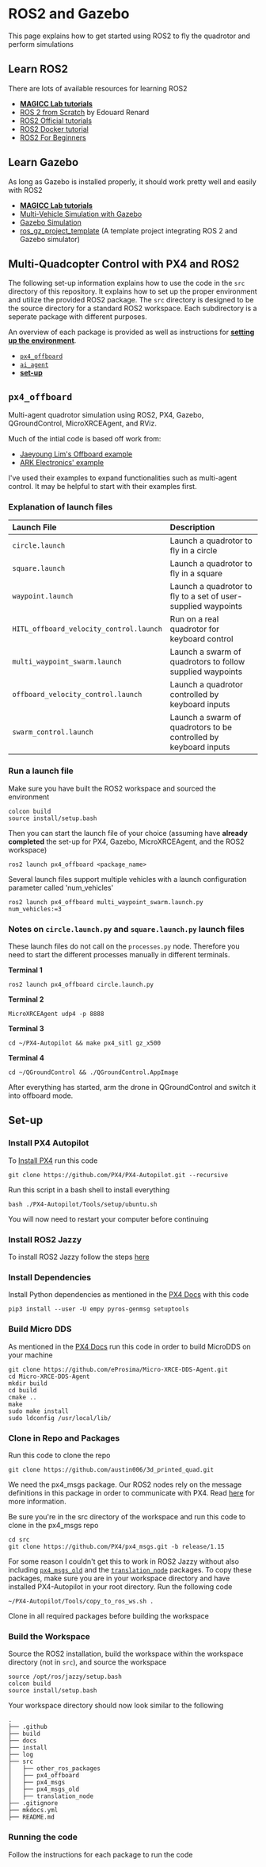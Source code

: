 # ROS2 and Gazebo

This page explains how to get started using ROS2 to fly the quadrotor and perform simulations

## Learn ROS2

There are lots of available resources for learning ROS2

- [**MAGICC Lab tutorials**](https://byu-magicc.github.io/wiki/ros2_tutorials/intro/)
- [ROS 2 from Scratch](https://learning.oreilly.com/library/view/ros-2-from/9781835881408/) by Edouard Renard
- [ROS2 Official tutorials](https://docs.ros.org/en/jazzy/Tutorials.html)
- [ROS2 Docker tutorial](https://docs.ros.org/en/jazzy/How-To-Guides/Setup-ROS-2-with-VSCode-and-Docker-Container.html)
- [ROS2 For Beginners](https://learning.oreilly.com/videos/ros2-for-beginners/10000DIVC2022146/)

## Learn Gazebo

As long as Gazebo is installed properly, it should work pretty well and easily with ROS2

- [**MAGICC Lab tutorials**](https://byu-magicc.github.io/wiki/gazebo_tutorials/overview/)
- [Multi-Vehicle Simulation with Gazebo](https://docs.px4.io/main/en/sim_gazebo_gz/multi_vehicle_simulation.html)
- [Gazebo Simulation](https://docs.px4.io/main/en/sim_gazebo_gz/#adding-new-worlds-and-models)
- [ros_gz_project_template](https://github.com/gazebosim/ros_gz_project_template) (A template project integrating ROS 2 and Gazebo simulator)

## Multi-Quadcopter Control with PX4 and ROS2

The following set-up information explains how to use the code in the `src` directory of this repository. It explains how to set up the proper environment and utilize the provided ROS2 package. The `src` directory is designed to be the source directory for a standard ROS2 workspace. Each subdirectory is a seperate package with different purposes. 

An overview of each package is provided as well as instructions for [**setting up the environment**](#set-up).

* [`px4_offboard`](#px4_offboard)
* [`ai_agent`](./langgraph.md#ai_agent)
* [**set-up**](#set-up)

## `px4_offboard`

Multi-agent quadrotor simulation using ROS2, PX4, Gazebo, QGroundControl, MicroXRCEAgent, and RViz.

Much of the intial code is based off work from: 

- [Jaeyoung Lim's Offboard example](https://github.com/Jaeyoung-Lim/px4-offboard)
- [ARK Electronics' example](https://github.com/ARK-Electronics/ROS2_PX4_Offboard_Example)

I've used their examples to expand functionalities such as multi-agent control. It may be helpful to start with their examples first.

### Explanation of launch files

| Launch File | Description |
| :--- | :--- |
| `circle.launch` | Launch a quadrotor to fly in a circle |
| `square.launch` | Launch a quadrotor to fly in a square |
| `waypoint.launch` | Launch a quadrotor to fly to a set of user-supplied waypoints |
| `HITL_offboard_velocity_control.launch` | Run on a real quadrotor for keyboard control |
| `multi_waypoint_swarm.launch` | Launch a swarm of quadrotors to follow supplied waypoints |
| `offboard_velocity_control.launch` | Launch a quadrotor controlled by keyboard inputs |
| `swarm_control.launch` | Launch a swarm of quadrotors to be controlled by keyboard inputs |

### Run a launch file

Make sure you have built the ROS2 workspace and sourced the environment

```
colcon build
source install/setup.bash
```

Then you can start the launch file of your choice (assuming have **already completed** the set-up for PX4, Gazebo, MicroXRCEAgent, and the ROS2 workspace)

```
ros2 launch px4_offboard <package_name>
```

Several launch files support multiple vehicles with a launch configuration parameter called 'num_vehicles'

```
ros2 launch px4_offboard multi_waypoint_swarm.launch.py num_vehicles:=3
```

### Notes on `circle.launch.py` and `square.launch.py` launch files

These launch files do not call on the `processes.py` node. Therefore you need to start the different processes manually in different terminals.

**Terminal 1**
```
ros2 launch px4_offboard circle.launch.py
```
**Terminal 2**
```
MicroXRCEAgent udp4 -p 8888
```
**Terminal 3**
```
cd ~/PX4-Autopilot && make px4_sitl gz_x500
```
**Terminal 4**
```
cd ~/QGroundControl && ./QGroundControl.AppImage
```

After everything has started, arm the drone in QGroundControl and switch it into offboard mode.

## Set-up

### Install PX4 Autopilot
To [Install PX4](https://docs.px4.io/main/en/dev_setup/dev_env_linux_ubuntu.html#simulation-and-nuttx-pixhawk-targets) run this code 
```
git clone https://github.com/PX4/PX4-Autopilot.git --recursive
```

Run this script in a bash shell to install everything

```
bash ./PX4-Autopilot/Tools/setup/ubuntu.sh
```

You will now need to restart your computer before continuing

### Install ROS2 Jazzy
To install ROS2 Jazzy follow the steps [here](https://docs.ros.org/en/jazzy/Installation/Ubuntu-Install-Debians.html)

### Install Dependencies

Install Python dependencies as mentioned in the [PX4 Docs](https://docs.px4.io/main/en/ros/ros2_comm.html#install-ros-2) with this code

```
pip3 install --user -U empy pyros-genmsg setuptools
```

### Build Micro DDS
As mentioned in the [PX4 Docs](https://docs.px4.io/main/en/ros/ros2_comm.html#setup-micro-xrce-dds-agent-client) run this code in order to build MicroDDS on your machine

```
git clone https://github.com/eProsima/Micro-XRCE-DDS-Agent.git
cd Micro-XRCE-DDS-Agent
mkdir build
cd build
cmake ..
make
sudo make install
sudo ldconfig /usr/local/lib/
```

### Clone in Repo and Packages
Run this code to clone the repo

```
git clone https://github.com/austin006/3d_printed_quad.git
```

We need the px4_msgs package. Our ROS2 nodes rely on the message definitions in this package in order to communicate with PX4. Read [here](https://docs.px4.io/main/en/ros/ros2_comm.html#overview:~:text=ROS%202%20applications,different%20PX4%20releases) for more information.

Be sure you're in the src directory of the workspace and run this code to clone in the px4_msgs repo

```
cd src
git clone https://github.com/PX4/px4_msgs.git -b release/1.15
```

For some reason I couldn't get this to work in ROS2 Jazzy without also including [`px4_msgs_old`](https://docs.px4.io/main/en/middleware/uorb.html#message-versioning) and the [`translation_node`](https://docs.px4.io/main/en/ros2/px4_ros2_msg_translation_node.html) packages. To copy these packages, make sure you are in your workspace directory and have installed PX4-Autopilot in your root directory. Run the following code

```
~/PX4-Autopilot/Tools/copy_to_ros_ws.sh .
```

Clone in all required packages before building the workspace

### Build the Workspace

Source the ROS2 installation, build the workspace within the workspace directory (not in `src`), and source the workspace

```
source /opt/ros/jazzy/setup.bash
colcon build
source install/setup.bash
```

Your workspace directory should now look similar to the following

```
.
├── .github
├── build
├── docs
├── install
├── log
├── src
│   ├── other_ros_packages
│   ├── px4_offboard
│   ├── px4_msgs
│   ├── px4_msgs_old
│   ├── translation_node
├── .gitignore
├── mkdocs.yml
├── README.md
```

### Running the code

Follow the instructions for each package to run the code